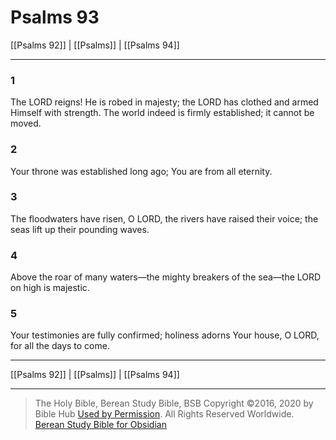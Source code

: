 # Psalms 93

[[Psalms 92]] | [[Psalms]] | [[Psalms 94]]

---

### 1
The LORD reigns! He is robed in majesty; the LORD has clothed and armed Himself with strength. The world indeed is firmly established; it cannot be moved.

### 2
Your throne was established long ago; You are from all eternity.

### 3
The floodwaters have risen, O LORD, the rivers have raised their voice; the seas lift up their pounding waves.

### 4
Above the roar of many waters—the mighty breakers of the sea—the LORD on high is majestic.

### 5
Your testimonies are fully confirmed; holiness adorns Your house, O LORD, for all the days to come.

---

[[Psalms 92]] | [[Psalms]] | [[Psalms 94]]

---

> The Holy Bible, Berean Study Bible, BSB
> Copyright &copy;2016, 2020 by Bible Hub
> [Used by Permission](https://berean.bible/terms.htm). All Rights Reserved Worldwide.
> [Berean Study Bible for Obsidian](https://github.com/gapmiss/berean-study-bible-for-obsidian)

